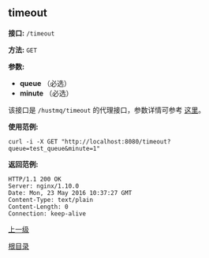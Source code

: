 ## timeout ##

**接口:** `/timeout`

**方法:** `GET`

**参数:** 

*  **queue** （必选）  
*  **minute** （必选）  
  
该接口是 `/hustmq/timeout` 的代理接口，参数详情可参考 [这里](../hustmq/timeout.md)。

**使用范例:**

    curl -i -X GET "http://localhost:8080/timeout?queue=test_queue&minute=1"

**返回范例:**

    HTTP/1.1 200 OK
    Server: nginx/1.10.0
    Date: Mon, 23 May 2016 10:37:27 GMT
    Content-Type: text/plain
    Content-Length: 0
    Connection: keep-alive

[上一级](../ha.md)

[根目录](../../index.md)